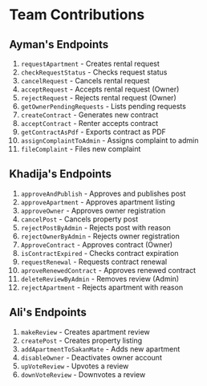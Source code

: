 # Team Contributions

## Ayman's Endpoints
1. `requestApartment` - Creates rental request
2. `checkRequestStatus` - Checks request status
3. `cancelRequest` - Cancels rental request
4. `acceptRequest` - Accepts rental request (Owner)
5. `rejectRequest` - Rejects rental request (Owner)
6. `getOwnerPendingRequests` - Lists pending requests
7. `createContract` - Generates new contract
8. `acceptContract` - Renter accepts contract
9. `getContractAsPdf` - Exports contract as PDF
10. `assignComplaintToAdmin` - Assigns complaint to admin
11. `fileComplaint` - Files new complaint

## Khadija's Endpoints
1. `approveAndPublish` - Approves and publishes post
2. `approveApartment` - Approves apartment listing
3. `approveOwner` - Approves owner registration
4. `cancelPost` - Cancels property post
5. `rejectPostByAdmin` - Rejects post with reason
6. `rejectOwnerByAdmin` - Rejects owner registration
7. `ApproveContract` - Approves contract (Owner)
8. `isContractExpired` - Checks contract expiration
9. `requestRenewal` - Requests contract renewal
10. `aproveRenewedContract` - Approves renewed contract
11. `deleteReviewByAdmin` - Removes review (Admin)
12. `rejectApartment` - Rejects apartment with reason

## Ali's Endpoints
1. `makeReview` - Creates apartment review
2. `createPost` - Creates property listing
3. `addApartmentToSakanMate` - Adds new apartment
4. `disableOwner` - Deactivates owner account
5. `upVoteReview` - Upvotes a review
6. `downVoteReview` - Downvotes a review
